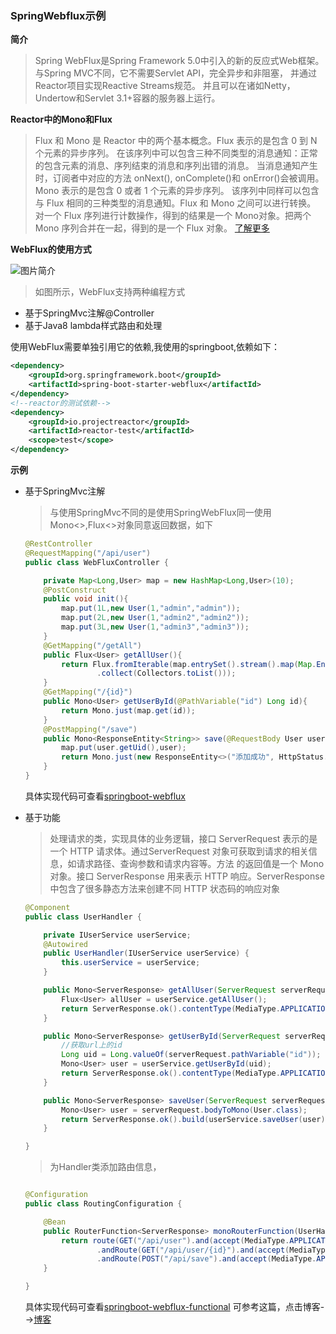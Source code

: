 ### SpringWebflux示例


**简介**

 > Spring WebFlux是Spring Framework 5.0中引入的新的反应式Web框架。
 与Spring MVC不同，它不需要Servlet API，完全异步和非阻塞，
 并通过Reactor项目实现Reactive Streams规范。
 并且可以在诸如Netty，Undertow和Servlet 3.1+容器的服务器上运行。

**Reactor中的Mono和Flux**

>Flux 和 Mono 是 Reactor 中的两个基本概念。Flux 表示的是包含 0 到 N 个元素的异步序列。
在该序列中可以包含三种不同类型的消息通知：正常的包含元素的消息、序列结束的消息和序列出错的消息。
当消息通知产生时，订阅者中对应的方法 onNext(), onComplete()和 onError()会被调用。Mono 表示的是包含 0 或者 1 个元素的异步序列。
该序列中同样可以包含与 Flux 相同的三种类型的消息通知。Flux 和 Mono 之间可以进行转换。
对一个 Flux 序列进行计数操作，得到的结果是一个 Mono<Long>对象。把两个 Mono 序列合并在一起，得到的是一个 Flux 对象。 [了解更多](https://www.ibm.com/developerworks/cn/java/j-cn-with-reactor-response-encode/index.html)

**WebFlux的使用方式**

![图片简介](https://docs.spring.io/spring/docs/5.0.7.RELEASE/spring-framework-reference/images/spring-mvc-and-webflux-venn.png)
>如图所示，WebFlux支持两种编程方式

   - 基于SpringMvc注解@Controller
   - 基于Java8 lambda样式路由和处理

使用WebFlux需要单独引用它的依赖,我使用的springboot,依赖如下：

```xml
<dependency>
    <groupId>org.springframework.boot</groupId>
    <artifactId>spring-boot-starter-webflux</artifactId>
</dependency>
<!--reactor的测试依赖-->
<dependency>
    <groupId>io.projectreactor</groupId>
    <artifactId>reactor-test</artifactId>
    <scope>test</scope>
</dependency>
```



**示例**

- 基于SpringMvc注解

  > 与使用SpringMvc不同的是使用SpringWebFlux同一使用Mono<>,Flux<>对象同意返回数据，如下

  ```java
  @RestController
  @RequestMapping("/api/user")
  public class WebFluxController {
  
      private Map<Long,User> map = new HashMap<Long,User>(10);
      @PostConstruct
      public void init(){
          map.put(1L,new User(1,"admin","admin"));
          map.put(2L,new User(1,"admin2","admin2"));
          map.put(3L,new User(1,"admin3","admin3"));
      }
      @GetMapping("/getAll")
      public Flux<User> getAllUser(){
          return Flux.fromIterable(map.entrySet().stream().map(Map.Entry::getValue)
                  .collect(Collectors.toList()));
      }
      @GetMapping("/{id}")
      public Mono<User> getUserById(@PathVariable("id") Long id){
          return Mono.just(map.get(id));
      }
      @PostMapping("/save")
      public Mono<ResponseEntity<String>> save(@RequestBody User user){
          map.put(user.getUid(),user);
          return Mono.just(new ResponseEntity<>("添加成功", HttpStatus.CREATED));
      }
  }
  ```

  具体实现代码可查看[springboot-webflux](https://github.com/zhaoshijie/spring-webflux-learn-example/tree/master/springboot-webflux) 

- 基于功能

  > 处理请求的类，实现具体的业务逻辑，接口 ServerRequest 表示的是一个 HTTP 请求体。通过ServerRequest 对象可获取到请求的相关信息，如请求路径、查询参数和请求内容等。方法 的返回值是一个 Mono<T extends ServerResponse>对象。接口 ServerResponse 用来表示 HTTP 响应。ServerResponse 中包含了很多静态方法来创建不同 HTTP 状态码的响应对象 

  ```java
  @Component
  public class UserHandler {
  
      private IUserService userService;
      @Autowired
      public UserHandler(IUserService userService) {
          this.userService = userService;
      }
  
      public Mono<ServerResponse> getAllUser(ServerRequest serverRequest){
          Flux<User> allUser = userService.getAllUser();
          return ServerResponse.ok().contentType(MediaType.APPLICATION_JSON).body(allUser,User.class);
      }
  
      public Mono<ServerResponse> getUserById(ServerRequest serverRequest){
          //获取url上的id
          Long uid = Long.valueOf(serverRequest.pathVariable("id"));
          Mono<User> user = userService.getUserById(uid);
          return ServerResponse.ok().contentType(MediaType.APPLICATION_JSON).body(user,User.class);
      }
  
      public Mono<ServerResponse> saveUser(ServerRequest serverRequest){
          Mono<User> user = serverRequest.bodyToMono(User.class);
          return ServerResponse.ok().build(userService.saveUser(user));
      }
  
  }
  ```

  > 为Handler类添加路由信息，

  ```java
  
  @Configuration
  public class RoutingConfiguration {
  
      @Bean
      public RouterFunction<ServerResponse> monoRouterFunction(UserHandler userHandler){
          return route(GET("/api/user").and(accept(MediaType.APPLICATION_JSON)),userHandler::getAllUser)
                  .andRoute(GET("/api/user/{id}").and(accept(MediaType.APPLICATION_JSON)),userHandler::getUserById)
                  .andRoute(POST("/api/save").and(accept(MediaType.APPLICATION_JSON)),userHandler::saveUser);
      }
  
  }
  ```
  
  具体实现代码可查看[springboot-webflux-functional](https://github.com/zhaoshijie/spring-webflux-learn-example/tree/master/springboot-webflux-functional) 
        可参考这篇，点击博客-->[博客](http://www.wxiaoyang.top/2018/06/16/webflux/)
